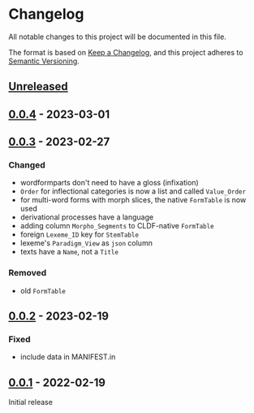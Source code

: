 # Changelog
All notable changes to this project will be documented in this file.

The format is based on [Keep a Changelog](https://keepachangelog.com/en/1.0.0/),
and this project adheres to [Semantic Versioning](https://semver.org/spec/v2.0.0.html).

## [Unreleased]

## [0.0.4] - 2023-03-01

## [0.0.3] - 2023-02-27

### Changed
* wordformparts don't need to have a gloss (infixation)
* `Order` for inflectional categories is now a list and called `Value_Order`
* for multi-word forms with morph slices, the native `FormTable` is now used
* derivational processes have a language
* adding column `Morpho_Segments` to CLDF-native `FormTable`
* foreign `Lexeme_ID` key for `StemTable`
* lexeme's `Paradigm_View` as `json` column
* texts have a `Name`, not a `Title`

### Removed
* old `FormTable`

## [0.0.2] - 2023-02-19

### Fixed
* include data in MANIFEST.in

## [0.0.1] - 2022-02-19

Initial release

[Unreleased]: https://github.com/fmatter/cldf-ldd/compare/v0.0.4...HEAD
[0.0.4]: https://github.com/fmatter/cldf-ldd/compare/v0.0.3...v0.0.4
[0.0.3]: https://github.com/fmatter/cldf-ldd/compare/v0.0.2...v0.0.3
[0.0.2]: https://github.com/fmatter/cldf-ldd/compare/v0.0.1...v0.0.2
[0.0.1]: https://github.com/fmatter/cldf-ldd/compare/v0.0.1...v0.0.1